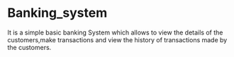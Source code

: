 # Banking_system
It is a simple basic banking System which allows to view the details of the customers,make transactions and view the history of transactions made by the customers.
